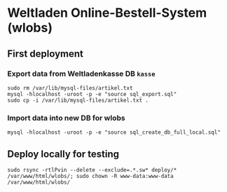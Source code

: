 # Weltladen Online-Bestell-System (wlobs)

## First deployment

### Export data from Weltladenkasse DB `kasse`

```
sudo rm /var/lib/mysql-files/artikel.txt
mysql -hlocalhost -uroot -p -e "source sql_export.sql"
sudo cp -i /var/lib/mysql-files/artikel.txt .
```

### Import data into new DB for wlobs

```
mysql -hlocalhost -uroot -p -e "source sql_create_db_full_local.sql"
```

## Deploy locally for testing

```
sudo rsync -rtlPvin --delete --exclude=.*.sw* deploy/* /var/www/html/wlobs/; sudo chown -R www-data:www-data /var/www/html/wlobs/
```
